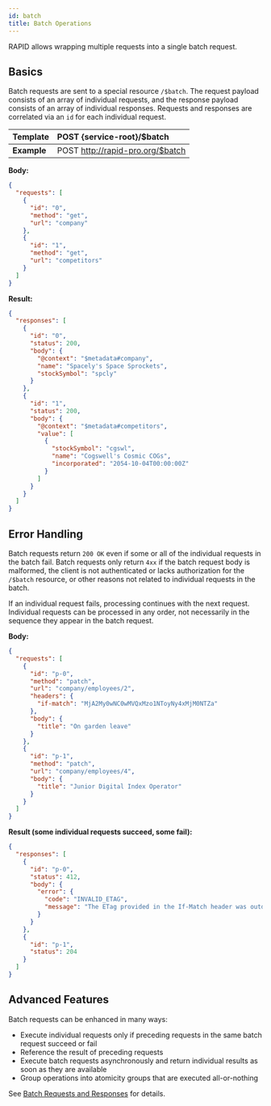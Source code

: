 ```yaml
---
id: batch
title: Batch Operations
---
```


RAPID allows wrapping multiple requests into a single batch request.

## Basics

Batch requests are sent to a special resource `/$batch`.
The request payload consists of an array of individual requests,
and the response payload consists of an array of individual responses.
Requests and responses are correlated via an `id` for each individual request.

| Template    | POST {service-root}/\$batch      |
| ----------- | :------------------------------- |
| **Example** | POST http://rapid-pro.org/$batch |

**Body:**

```json
{
  "requests": [
    {
      "id": "0",
      "method": "get",
      "url": "company"
    },
    {
      "id": "1",
      "method": "get",
      "url": "competitors"
    }
  ]
}
```

**Result:**

```json
{
  "responses": [
    {
      "id": "0",
      "status": 200,
      "body": {
        "@context": "$metadata#company",
        "name": "Spacely's Space Sprockets",
        "stockSymbol": "spcly"
      }
    },
    {
      "id": "1",
      "status": 200,
      "body": {
        "@context": "$metadata#competitors",
        "value": [
          {
            "stockSymbol": "cgswl",
            "name": "Cogswell's Cosmic COGs",
            "incorporated": "2054-10-04T00:00:00Z"
          }
        ]
      }
    }
  ]
}
```

## Error Handling

Batch requests return `200 OK` even if some or all of the individual requests in the batch fail.
Batch requests only return `4xx` if the batch request body is malformed,
the client is not authenticated or lacks authorization for the `/$batch` resource,
or other reasons not related to individual requests in the batch.

If an individual request fails, processing continues with the next request.
Individual requests can be processed in any order,
not necessarily in the sequence they appear in the batch request.

**Body:**

```json
{
  "requests": [
    {
      "id": "p-0",
      "method": "patch",
      "url": "company/employees/2",
      "headers": {
        "if-match": "MjA2My0wNC0wMVQxMzo1NToyNy4xMjM0NTZa"
      },
      "body": {
        "title": "On garden leave"
      }
    },
    {
      "id": "p-1",
      "method": "patch",
      "url": "company/employees/4",
      "body": {
        "title": "Junior Digital Index Operator"
      }
    }
  ]
}
```

**Result (some individual requests succeed, some fail):**

```json
{
  "responses": [
    {
      "id": "p-0",
      "status": 412,
      "body": {
        "error": {
          "code": "INVALID_ETAG",
          "message": "The ETag provided in the If-Match header was outdated"
        }
      }
    },
    {
      "id": "p-1",
      "status": 204
    }
  ]
}
```

## Advanced Features

Batch requests can be enhanced in many ways:

- Execute individual requests only if preceding requests in the same batch request succeed or fail
- Reference the result of preceding requests
- Execute batch requests asynchronously and return individual results as soon as they are available
- Group operations into atomicity groups that are executed all-or-nothing

See [Batch Requests and Responses](https://docs.oasis-open.org/odata/odata-json-format/v4.01/odata-json-format-v4.01.html#sec_BatchRequestsandResponses) for details.

